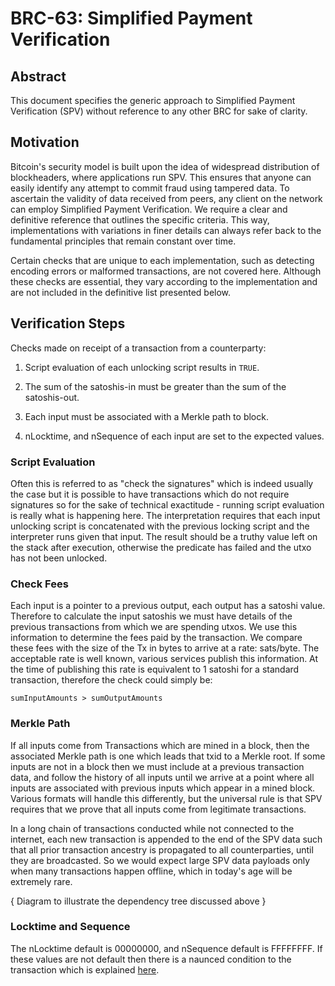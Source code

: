 # BRC-63: Simplified Payment Verification

## Abstract

This document specifies the generic approach to Simplified Payment Verification (SPV) without reference to any other BRC for sake of clarity.

## Motivation

Bitcoin's security model is built upon the idea of widespread distribution of blockheaders, where applications run SPV. This ensures that anyone can easily identify any attempt to commit fraud using tampered data. To ascertain the validity of data received from peers, any client on the network can employ Simplified Payment Verification. We require a clear and definitive reference that outlines the specific criteria. This way, implementations with variations in finer details can always refer back to the fundamental principles that remain constant over time.

Certain checks that are unique to each implementation, such as detecting encoding errors or malformed transactions, are not covered here. Although these checks are essential, they vary according to the implementation and are not included in the definitive list presented below.

## Verification Steps

Checks made on receipt of a transaction from a counterparty:

1. Script evaluation of each unlocking script results in `TRUE`.

2. The sum of the satoshis-in must be greater than the sum of the satoshis-out.

3. Each input must be associated with a Merkle path to block.

4. nLocktime, and nSequence of each input are set to the expected values.


### Script Evaluation

Often this is referred to as "check the signatures" which is indeed usually the case but it is possible to have transactions which do not require signatures so for the sake of technical exactitude - running script evaluation is really what is happening here. The interpretation requires that each input unlocking script is concatenated with the previous locking script and the interpreter runs given that input. The result should be a truthy value left on the stack after execution, otherwise the predicate has failed and the utxo has not been unlocked.

### Check Fees

Each input is a pointer to a previous output, each output has a satoshi value. Therefore to calculate the input satoshis we must have details of the previous transactions from which we are spending utxos. We use this information to determine the fees paid by the transaction. We compare these fees with the size of the Tx in bytes to arrive at a rate: sats/byte. The acceptable rate is well known, various services publish this information. At the time of publishing this rate is equivalent to 1 satoshi for a standard transaction, therefore the check could simply be:

```
sumInputAmounts > sumOutputAmounts
```

### Merkle Path

If all inputs come from Transactions which are mined in a block, then the associated Merkle path is one which leads that txid to a Merkle root. If some inputs are not in a block then we must include at a previous transaction data, and follow the history of all inputs until we arrive at a point where all inputs are associated with previous inputs which appear in a mined block. Various formats will handle this differently, but the universal rule is that SPV requires that we prove that all inputs come from legitimate transactions.

In a long chain of transactions conducted while not connected to the internet, each new transaction is appended to the end of the SPV data such that all prior transaction ancestry is propagated to all counterparties, until they are broadcasted. So we would expect large SPV data payloads only when many transactions happen offline, which in today's age will be extremely rare.

{ Diagram to illustrate the dependency tree discussed above }

### Locktime and Sequence

The nLocktime default is 00000000, and nSequence default is FFFFFFFF. If these values are not default then there is a naunced condition to the transaction which is explained [here](https://wiki.bitcoinsv.io/index.php/NLocktime_and_nSequence).

